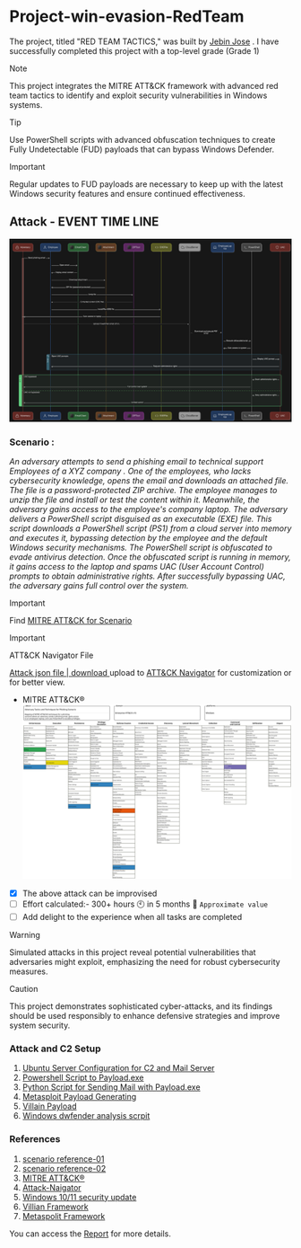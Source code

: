 # Project-win-evasion-RedTeam
The project, titled "RED TEAM TACTICS," was built by [Jebin Jose](https://github.com/jebinjosetech) . I have successfully completed this project with a top-level grade (Grade 1)
> [!NOTE]
> This project integrates the MITRE ATT&CK framework with advanced red team tactics to identify and exploit security vulnerabilities in Windows systems.

> [!TIP]
> Use PowerShell scripts with advanced obfuscation techniques to create Fully Undetectable (FUD) payloads that can bypass Windows Defender.

> [!IMPORTANT]
> Regular updates to FUD payloads are necessary to keep up with the latest Windows security features and ensure continued effectiveness.
## Attack - EVENT TIME LINE

![Att&ck Time Line](https://raw.githubusercontent.com/jebinjosetech/Project-win-evasion-RedTeam/main/Resource/attack-time-line.png)

### Scenario :
_An adversary attempts to send a phishing email to technical support Employees of a XYZ company . One of the employees, who lacks cybersecurity knowledge, opens the email and downloads an attached file. The file is a password-protected ZIP archive. The employee manages to unzip the file and install or test the content within it.
Meanwhile, the adversary gains access to the employee's company laptop. The adversary delivers a PowerShell script disguised as an executable (EXE) file. This script downloads a PowerShell script (PS1) from a cloud server into memory and executes it, bypassing detection by the employee and the default Windows security mechanisms.
The PowerShell script is obfuscated to evade antivirus detection. Once the obfuscated script is running in memory, it gains access to the laptop and spams UAC (User Account Control) prompts to obtain administrative rights. After successfully bypassing UAC, the adversary gains full control over the system._
> [!IMPORTANT]
> Find [MITRE ATT&CK for Scenario](https://github.com/jebinjosetech/Project-win-evasion-RedTeam/blob/main/MITRE%20ATT%26CK/README.md)

> [!IMPORTANT]
> ATT&CK Navigator File

[Attack json file | download ](https://github.com/jebinjosetech/Project-win-evasion-RedTeam/blob/main/MITRE%20ATT%26CK/adversary_tactics_and_techniques_for_hacking_win11-10_using_phishing_scenario.json) upload to [ATT&CK Navigator](https://mitre-attack.github.io/attack-navigator/) for customization or for better view.
+ MITRE ATT&CK®
![MITRE ATT&CK®](https://github.com/jebinjosetech/Project-win-evasion-RedTeam/blob/main/Resource/Adversary_Tactics_and_Techniques_for_Phishing_Scenario(3).svg)
- [x] The above attack can be improvised 
- [ ] Effort calculated:- 300+ hours 🕙 in 5 months 📆 	`Approximate value`
- [ ] Add delight to the experience when all tasks are completed
> [!WARNING]
> Simulated attacks in this project reveal potential vulnerabilities that adversaries might exploit, emphasizing the need for robust cybersecurity measures.

> [!CAUTION]
> This project demonstrates sophisticated cyber-attacks, and its findings should be used responsibly to enhance defensive strategies and improve system security.
> ### Attack and C2 Setup 
  1. [Ubuntu Server Configuration for C2 and Mail Server](https://github.com/jebinjosetech/Project-win-evasion-RedTeam/blob/main/Resource/ubuntu-server-config-for-C2-mailserver.md)
  2. [Powershell Script to Payload.exe](https://github.com/jebinjosetech/Project-win-evasion-RedTeam/blob/main/Resource/powershell-script-2-exe.md)
  3. [Python Script for Sending Mail with Payload.exe](https://github.com/jebinjosetech/Project-win-evasion-RedTeam/blob/main/Resource/mail-sending-python-script.md)
  4. [Metasploit Payload Generating](https://github.com/jebinjosetech/Project-win-evasion-RedTeam/blob/main/Resource/mataspolit-payload-gen-step.md)
  5. [Villain Payload](https://github.com/jebinjosetech/Project-win-evasion-RedTeam/blob/main/Resource/villian-payload-genstep.md)
  6. [Windows dwfender analysis scrpit](https://github.com/jebinjosetech/Project-win-evasion-RedTeam/blob/main/Resource/Windows-Defender-script.md)
### **References**

  1. [scenario reference-01](https://www.techopedia.com/antivirus/antivirus-statistics)
  2. [scenario reference-02](https://www.malwarebytes.com/blog/news/2020/10/work-devices-for-personal-use)
  3. [MITRE ATT&CK®](https://attack.mitre.org/)
  4. [Attack-Naigator](https://mitre-attack.github.io/attack-navigator/)
  5. [Windows 10/11 security update](https://techcommunity.microsoft.com/t5/windows-servicing/updates-so-often/m-p/39526)
  6. [Villian Framework](https://github.com/t3l3machus/Villain)
  7. [Metaspolit Framework](https://www.metasploit.com/)
  
You can access the [Report](https://github.com/jebinjosetech/Project-win-evasion-RedTeam/blob/main/Resource/IT_SEC_REPORT.pdf) for more details.
 
